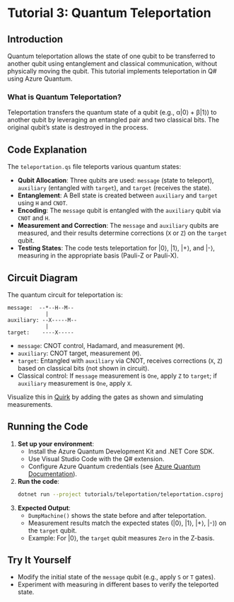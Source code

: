 # Tutorial 3: Quantum Teleportation

## Introduction
Quantum teleportation allows the state of one qubit to be transferred to another qubit using entanglement and classical communication, without physically moving the qubit. This tutorial implements teleportation in Q# using Azure Quantum.

### What is Quantum Teleportation?
Teleportation transfers the quantum state of a qubit (e.g., α|0⟩ + β|1⟩) to another qubit by leveraging an entangled pair and two classical bits. The original qubit’s state is destroyed in the process.

## Code Explanation
The `teleportation.qs` file teleports various quantum states:
- **Qubit Allocation**: Three qubits are used: `message` (state to teleport), `auxiliary` (entangled with `target`), and `target` (receives the state).
- **Entanglement**: A Bell state is created between `auxiliary` and `target` using `H` and `CNOT`.
- **Encoding**: The `message` qubit is entangled with the `auxiliary` qubit via `CNOT` and `H`.
- **Measurement and Correction**: The `message` and `auxiliary` qubits are measured, and their results determine corrections (`X` or `Z`) on the `target` qubit.
- **Testing States**: The code tests teleportation for |0⟩, |1⟩, |+⟩, and |-⟩, measuring in the appropriate basis (Pauli-Z or Pauli-X).

## Circuit Diagram
The quantum circuit for teleportation is:

```
message:  --*--H--M--
            |      
auxiliary: --X-----M--
            |      
target:    ----X-----
```
- `message`: CNOT control, Hadamard, and measurement (`M`).
- `auxiliary`: CNOT target, measurement (`M`).
- `target`: Entangled with `auxiliary` via CNOT, receives corrections (`X`, `Z`) based on classical bits (not shown in circuit).
- Classical control: If `message` measurement is `One`, apply `Z` to `target`; if `auxiliary` measurement is `One`, apply `X`.

Visualize this in [Quirk](https://algassert.com/quirk) by adding the gates as shown and simulating measurements.

## Running the Code
1. **Set up your environment**:
   - Install the Azure Quantum Development Kit and .NET Core SDK.
   - Use Visual Studio Code with the Q# extension.
   - Configure Azure Quantum credentials (see [Azure Quantum Documentation](https://docs.microsoft.com/en-us/azure/quantum/)).
2. **Run the code**:
   ```bash
   dotnet run --project tutorials/teleportation/teleportation.csproj
   ```
3. **Expected Output**:
   - `DumpMachine()` shows the state before and after teleportation.
   - Measurement results match the expected states (|0⟩, |1⟩, |+⟩, |-⟩) on the `target` qubit.
   - Example: For |0⟩, the `target` qubit measures `Zero` in the Z-basis.

## Try It Yourself
- Modify the initial state of the `message` qubit (e.g., apply `S` or `T` gates).
- Experiment with measuring in different bases to verify the teleported state.